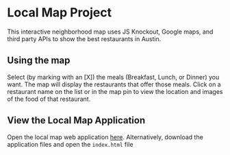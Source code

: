 # Local Map Project
This interactive neighborhood map uses JS Knockout, Google maps, and third party APIs to show the best 
restaurants in Austin.

## Using the map
Select (by marking with an [X]) the meals (Breakfast, Lunch, or Dinner) you want. The map will display the
restaurants that offer those meals. Click on a restaurant name on the list or in the map pin to view the location 
and images of the food of that restaurant. 
 
## View the Local Map Application
Open the local map web application [here](https://miguelamartinez.github.io/local-map-project/).
Alternatively, download the application files and open the `index.html` file 
 
